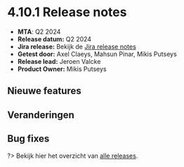 # 4.10.1 Release notes

* **MTA**: Q2 2024
* **Release datum:** Q2 2024
* **Jira release:** Bekijk de [Jira release notes](https://jira.antwerpen.be/secure/ReleaseNote.jspa?projectId=14114&version=17111)
* **Getest door:** Axel Claeys, Mahsun Pinar, Mikis Putseys
* **Release lead:** Jeroen Valcke
* **Product Owner:** Mikis Putseys

## Nieuwe features

## Veranderingen

## Bug fixes

?> Bekijk hier het overzicht van [alle releases](/RELEASE).
